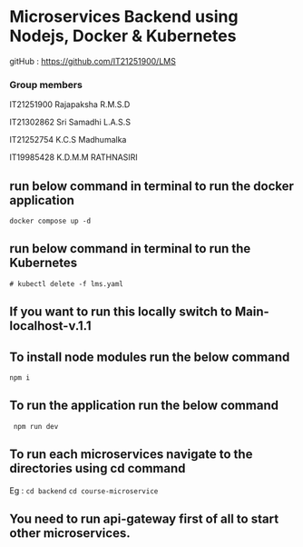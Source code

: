 # Microservices Backend using Nodejs, Docker & Kubernetes

gitHub : https://github.com/IT21251900/LMS

### Group members
IT21251900
Rajapaksha R.M.S.D

IT21302862
Sri Samadhi L.A.S.S

IT21252754
K.C.S Madhumalka

IT19985428
K.D.M.M RATHNASIRI

## run below command in terminal to run the docker application

```docker compose up -d```

## run below command in terminal to run the Kubernetes 

```# kubectl delete -f lms.yaml```

## If you want to run this locally switch to Main-localhost-v.1.1

## To install node modules run the below command

``` npm i ```

## To run the application run the below command

``` npm run dev```

## To run each microservices navigate to the directories using cd command 

Eg : 
``` cd backend ```
```cd course-microservice```

## You need to run api-gateway first of all to start other microservices.

